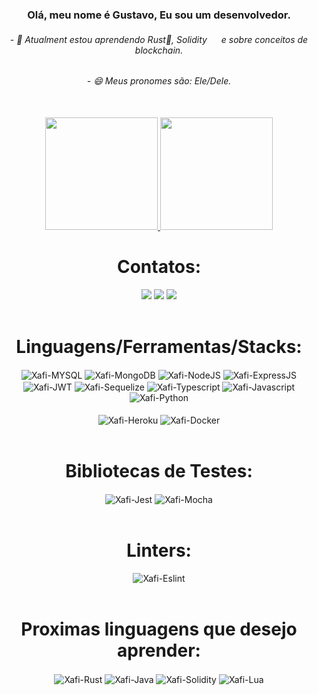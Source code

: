 <div align="center">
  <h3>
    Olá, meu nome é Gustavo, Eu sou um desenvolvedor.
  </h3>
</div>
<div align="center">
    <h6>
    - 🌱 Atualment estou aprendendo Rust🦀, 
    Solidity 
    <img height="15em" src="https://imgs.search.brave.com/PNOo568ygD9SRI_1SyGxZn3jKt8VmcfHA2WRxI_ZIrE/rs:fit:860:0:0:0/g:ce/aHR0cHM6Ly9pY29u/cy5pY29uYXJjaGl2/ZS5jb20vaWNvbnMv/Y2pkb3duZXIvY3J5/cHRvY3VycmVuY3kt/ZmxhdC81MTIvRXRo/ZXJldW0tRVRILWlj/b24ucG5n" />
    e sobre conceitos de blockchain.
    </h6>
    <h6>
    - 😄 Meus pronomes são: Ele/Dele.
    </h6>
</div>
<br>

<div align="center">
  <a href="https://github.com/xafixav">
   <img height="180em" src="https://github-readme-stats.vercel.app/api?username=xafixav&count_private=true&show_icons=true&hide=contribs&theme=radical"/>
  <img height="180em" src="https://github-readme-stats.vercel.app/api/top-langs/?username=xafixav&layout=compact&langs_count=7&theme=radical"/>
  </a>
</div>

<div align="center">
    <h1>
    Contatos: 
    </h1>
  <a href="https://www.instagram.com/xafiixx/" alt="Instagram">
  <img src="https://img.shields.io/badge/-Instagram-DF0174?style=for-the-badge&logo=instagram&logoColor=white&link=https://www.instagram.com/fonseca_edu21//"/></a>
  <a href="https://www.linkedin.com/in/gustavo-xafi/" target="_blank"><img src="https://img.shields.io/badge/-LinkedIn-%230077B5?style=for-the-badge&logo=linkedin&logoColor=white" target="_blank"></a>
  <a href = "mailto:gust.and97@gmail.com"><img src="https://img.shields.io/badge/-Gmail-%23333?style=for-the-badge&logo=gmail&logoColor=white" target="_blank"></a>
    </a>
</div>

<br>

<div align="center">
    <h1>
      Linguagens/Ferramentas/Stacks:
    </h1>
    <img align="center" alt="Xafi-MYSQL" src="https://img.shields.io/badge/MySQL-005C84?style=for-the-badge&logo=mysql&logoColor=white">
    <img align="center" alt="Xafi-MongoDB" src="https://img.shields.io/badge/MongoDB-%234ea94b.svg?style=for-the-badge&logo=mongodb&logoColor=white">
    <img align="center" alt="Xafi-NodeJS" src="https://img.shields.io/badge/Node.js-339933?style=for-the-badge&logo=nodedotjs&logoColor=white">
    <img align="center" alt="Xafi-ExpressJS" src="https://img.shields.io/badge/Express.js-000000?style=for-the-badge&logo=express&logoColor=white">
    <img align="center" alt="Xafi-JWT" src="https://img.shields.io/badge/JWT-000000?style=for-the-badge&logo=JSON%20web%20tokens&logoColor=white">
    <img align="center" alt="Xafi-Sequelize" src="https://img.shields.io/badge/Sequelize-52B0E7?style=for-the-badge&logo=Sequelize&logoColor=white">
    <img align="center" alt="Xafi-Typescript" src="https://img.shields.io/badge/TypeScript-007ACC?style=for-the-badge&logo=typescript&logoColor=white">
    <img align="center" alt="Xafi-Javascript" src="https://img.shields.io/badge/javascript-%23323330.svg?style=for-the-badge&logo=javascript&logoColor=%23F7DF1E">
    <img align="center" alt="Xafi-Python" src="https://img.shields.io/badge/python-3670A0?style=for-the-badge&logo=python&logoColor=ffdd54">
    <br>    
    <br> 
    <img align="center" alt="Xafi-Heroku" src="https://img.shields.io/badge/Heroku-430098?style=for-the-badge&logo=heroku&logoColor=white">
    <img align="center" alt="Xafi-Docker" src="https://img.shields.io/badge/Docker-2CA5E0?style=for-the-badge&logo=docker&logoColor=white">
    <br>
</div>

<br>

<div align="center">
  <h1>
    Bibliotecas de Testes:
  </h1>
    <img align="center" alt="Xafi-Jest" src="https://img.shields.io/badge/-jest-%23C21325?style=for-the-badge&logo=jest&logoColor=white">
    <img align="center" alt="Xafi-Mocha" src="https://img.shields.io/badge/-mocha-%238D6748?style=for-the-badge&logo=mocha&logoColor=white">
</div>

<br>

<div align="center">
  <h1>
    Linters:
  </h1>
  <img align="center" alt="Xafi-Eslint" src="https://img.shields.io/badge/eslint-3A33D1?style=for-the-badge&logo=eslint&logoColor=white">
</div>

<br>

<div align="center">
    <h1>
      Proximas linguagens que desejo aprender:
    </h1>
    <img align="center" alt="Xafi-Rust" src="https://img.shields.io/badge/rust-%23000000.svg?style=for-the-badge&logo=rust&logoColor=white">
    <img align="center" alt="Xafi-Java" src="https://img.shields.io/badge/java-%23ED8B00.svg?style=for-the-badge&logo=openjdk&logoColor=white">
    <img align="center" alt="Xafi-Solidity" src="https://img.shields.io/badge/Solidity-%23363636.svg?style=for-the-badge&logo=solidity&logoColor=white">
    <img align="center" alt="Xafi-Lua" src="https://img.shields.io/badge/Lua-2C2D72?style=for-the-badge&logo=lua&logoColor=white">
</div>
